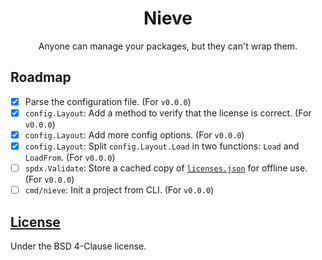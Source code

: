 <div align="center">
    <h1>Nieve</h1>
    <p>Anyone can manage your packages, but they can't wrap them.</p>
</div>

## Roadmap
- [x] Parse the configuration file. (For `v0.0.0`)
- [x] `config.Layout`: Add a method to verify that the license is correct. (For `v0.0.0`)
- [x] `config.Layout`: Add more config options. (For `v0.0.0`)
- [x] `config.Layout`: Split `config.Layout.Load` in two functions: `Load` and `LoadFrom`. (For `v0.0.0`)
- [ ] `spdx.Validate`: Store a cached copy of [`licenses.json`](https://spdx.org/licenses/licenses.json) for offline use. (For `v0.0.0`)
- [ ] `cmd/nieve`: Init a project from CLI. (For `v0.0.0`)

## [License](LICENSE)
Under the BSD 4-Clause license.